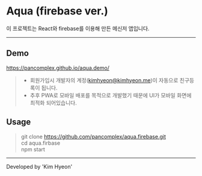 # Aqua (firebase ver.)

이 프로젝트는 React와 firebase를 이용해 만든 메신저 앱입니다.

---


## Demo

https://pancomplex.github.io/aqua.demo/
>- 회원가입시 개발자의 계정(kimhyeon@kimhyeon.me)이 자동으로 친구등록이 됩니다.
>- 추후 PWA로 모바일 배포를 목적으로 개발했기 때문에 UI가 모바일 화면에 최적화 되어있습니다.



## Usage

> git clone https://github.com/pancomplex/aqua.firebase.git  
> cd aqua.firbase  
> npm start  


---

Developed by 'Kim Hyeon'

